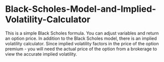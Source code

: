 # Black-Scholes-Model-and-Implied-Volatility-Calculator
This is a simple Black Scholes formula. You can adjust variables and return an option price. In addition to the Black Scholes model, there is an implied volatility calculator. Since implied volatility factors in the price of the option premium - you will need the actual price of the option from a brokerage to view the accurate implied volatility.
